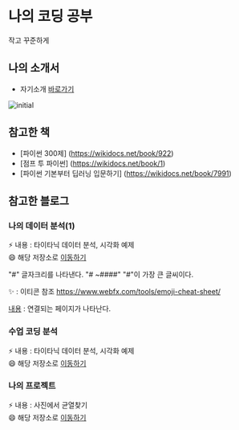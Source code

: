 # 나의 코딩 공부
  
  작고 꾸준하게
  
 ## 나의 소개서
 * 자기소개 [바로가기](https://hyun50.github.io/devportfolio/)
  
![initial](https://user-images.githubusercontent.com/112919014/194450128-fea4d7b1-32b0-4bb5-9bbc-34ca0199c37a.jpg)
## 참고한 책

 * [파이썬 300제] (https://wikidocs.net/book/922)<br>
 * [점프 투 파이썬] (https://wikidocs.net/book/1)<br>
 * [파이썬 기본부터 딥러닝 입문하기] (https://wikidocs.net/book/7991)<br>

## 참고한 블로그
 


### 나의 데이터 분석(1)
⚡ 내용 : 타이타닉 데이터 분석, 시각화 예제 <br>
😄 해당 저장소로 [이동하기](https://github.com/hyun50/MyDataAna) 

"#" 글자크리를 나타낸다.
"# ~####" "#"이 가장 큰 글씨이다.

:sparkles: : 이티콘 참조
 https://www.webfx.com/tools/emoji-cheat-sheet/
 
 [내용](링크) : 연결되는 페이지가 나타난다.
 
### 수업 코딩 분석
⚡ 내용 : 타이타닉 데이터 분석, 시각화 예제 <br>
😄 해당 저장소로 [이동하기](https://github.com/hyun50/MyDataAna) 

### 나의 프로젝트
⚡ 내용 : 사진에서 균열찾기 <br>
😄 해당 저장소로 [이동하기](https://github.com/hyun50/Homework) 


<!--
**hyun50/hyun50** is a ✨ _special_ ✨ repository because its `README.md` (this file) appears on your GitHub profile.

Here are some ideas to get you started:

- 🔭 I’m currently working on ...
- 🌱 I’m currently learning ...
- 👯 I’m looking to collaborate on ...
- 🤔 I’m looking for help with ...
- 💬 Ask me about ...
- 📫 How to reach me: ...
- 😄 Pronouns: ...
- ⚡ Fun fact: ...
-->
